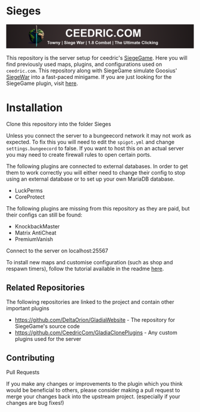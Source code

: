 # Sieges

![Banner](https://github.com/CeedricCom/Earth/blob/master/branding/Banner.png?raw=true)

This repository is the server setup for ceedric's <a href="https://github.com/CeedricCom/SiegeGame">SiegeGame</a>. Here you will find previously used maps, plugins, and configurations used on `ceedric.com`. This repository along with SiegeGame simulate Goosius' <a href="https://github.com/TownyAdvanced/SiegeWar">SiegeWar</a> into a fast-paced minigame. If you are just looking for the SiegeGame plugin, visit <a href="https://github.com/CeedricCom/SiegeGame">here</a>.

# Installation

Clone this repository into the folder Sieges

Unless you connect the server to a bungeecord network it may not work as expected. To fix this you will need to edit the `spigot.yml` and change `settings.bungeecord` to false. If you want to host this on an actual server you may need to create firewall rules to open certain ports.

The following plugins are connected to external databases. In order to get them to work correctly you will either need to change their config to stop using an external database or to set up your own MariaDB database.
  - LuckPerms
  - CoreProtect

The following plugins are missing from this repository as they are paid, but their configs can still be found:
  - KnockbackMaster
  - Matrix AntiCheat
  - PremiumVanish

Connect to the server on localhost:25567

To install new maps and customise configuration (such as shop and respawn timers), follow the tutorial available in the readme <a href="https://github.com/CeedricCom/SiegeGame">here</a>.

## Related Repositories

The following repositories are linked to the project and contain other important plugins
- https://github.com/DeltaOrion/GladiaWebsite - The repository for SiegeGame's source code
- https://github.com/CeedricCom/GladiaClonePlugins - Any custom plugins used for the server

## Contributing

Pull Requests

If you make any changes or improvements to the plugin which you think would be beneficial to others, please consider making a pull request to merge your changes back into the upstream project. (especially if your changes are bug fixes!)
